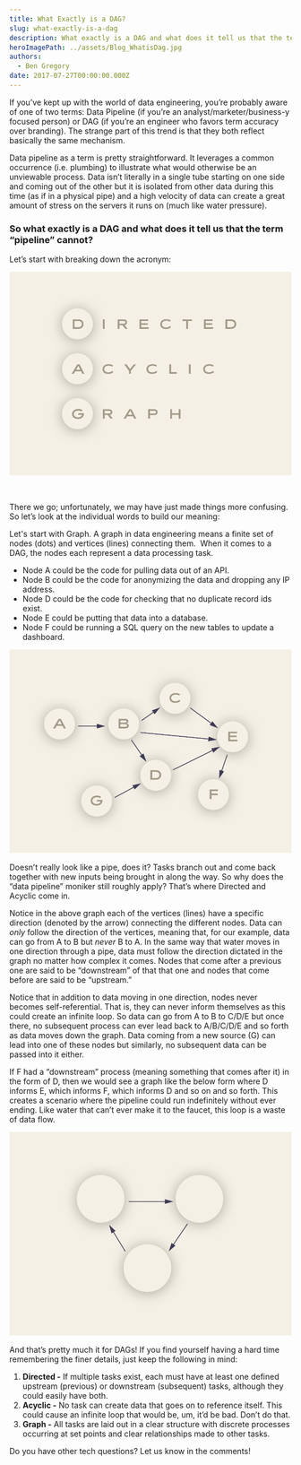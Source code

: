 ```yaml
---
title: What Exactly is a DAG?
slug: what-exactly-is-a-dag
description: What exactly is a DAG and what does it tell us that the term “data pipeline” can't?
heroImagePath: ../assets/Blog_WhatisDag.jpg
authors:
  - Ben Gregory
date: 2017-07-27T00:00:00.000Z
---
```


If you’ve kept up with the world of data engineering, you’re probably aware of one of two terms: Data Pipeline (if you’re an analyst/marketer/business-y focused person) or DAG (if you’re an engineer who favors term accuracy over branding). The strange part of this trend is that they both reflect basically the same mechanism.

Data pipeline as a term is pretty straightforward. It leverages a common occurrence (i.e. plumbing) to illustrate what would otherwise be an unviewable process. Data isn’t literally in a single tube starting on one side and coming out of the other but it is isolated from other data during this time (as if in a physical pipe) and a high velocity of data can create a great amount of stress on the servers it runs on (much like water pressure).

### So what exactly is a DAG and what does it tell us that the term “pipeline” cannot?

Let’s start with breaking down the acronym:

 ![Graphic1_2x.png](../assets/Graphic1_2x.png)  

&nbsp;

There we go; unfortunately, we may have just made things more confusing. So let’s look at the individual words to build our meaning:

Let's start with Graph. A graph in data engineering means a finite set of nodes (dots) and vertices (lines) connecting them. &nbsp;When it comes to a DAG, the nodes each represent a data processing task.

- Node A could be the code for pulling data out of an API.
- Node B could be the code for anonymizing the data and dropping any IP address.
- Node D could be the code for checking that no duplicate record ids exist.
- Node E could be putting that data into a database.
- Node F could be running a SQL query on the new tables to update a dashboard.

![Graphic3_2x.png](../assets/Graphic3_2x.png)

Doesn’t really look like a pipe, does it? Tasks branch out and come back together with new inputs being brought in along the way. So why does the “data pipeline” moniker still roughly apply? That’s where Directed and Acyclic come in.

Notice in the above graph each of the vertices (lines) have a specific direction (denoted by the arrow) connecting the different nodes. Data can _only_ follow the direction of the vertices, meaning that, for our example, data can go from A to B but _never_ B to A. In the same way that water moves in one direction through a pipe, data must follow the direction dictated in the graph no matter how complex it comes. Nodes that come after a previous one are said to be “downstream” of that that one and nodes that come before are said to be “upstream.”

Notice that in addition to data moving in one direction, nodes never becomes self-referential. That is, they can never inform themselves as this could create an infinite loop. So data can go from A to B to C/D/E but once there, no subsequent process can ever lead back to A/B/C/D/E and so forth as data moves down the graph. Data coming from a new source (G) can lead into one of these nodes but similarly, no subsequent data can be passed into it either.

If F had a “downstream” process (meaning something that comes after it) in the form of D, then we would see a graph like the below form where D informs E, which informs F, which informs D and so on and so forth. This creates a scenario where the pipeline could run indefinitely without ever ending. Like water that can’t ever make it to the faucet, this loop is a waste of data flow.

![Graphic2_2x.png](../assets/Graphic2_2x.png)

And that’s pretty much it for DAGs! If you find yourself having a hard time remembering the finer details, just keep the following in mind:

1. **Directed -** If multiple tasks exist, each must have at least one defined upstream (previous) or downstream (subsequent) tasks, although they could easily have both.
2. **Acyclic -** No task can create data that goes on to reference itself. This could cause an infinite loop that would be, um, it’d be bad. Don’t do that.
3. **Graph -** All tasks are laid out in a clear structure with discrete processes occurring at set points and clear relationships made to other tasks.

Do you have other tech questions? Let us know in the comments!

